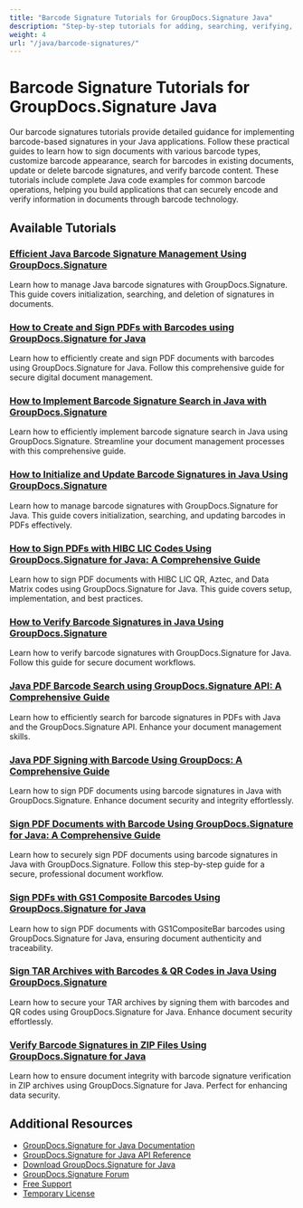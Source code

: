 ```yaml
---
title: "Barcode Signature Tutorials for GroupDocs.Signature Java"
description: "Step-by-step tutorials for adding, searching, verifying, and managing barcode signatures in documents using GroupDocs.Signature for Java."
weight: 4
url: "/java/barcode-signatures/"
---
```


# Barcode Signature Tutorials for GroupDocs.Signature Java

Our barcode signatures tutorials provide detailed guidance for implementing barcode-based signatures in your Java applications. Follow these practical guides to learn how to sign documents with various barcode types, customize barcode appearance, search for barcodes in existing documents, update or delete barcode signatures, and verify barcode content. These tutorials include complete Java code examples for common barcode operations, helping you build applications that can securely encode and verify information in documents through barcode technology.

## Available Tutorials

### [Efficient Java Barcode Signature Management Using GroupDocs.Signature](./java-barcode-signature-management-groupdocs-signature/)
Learn how to manage Java barcode signatures with GroupDocs.Signature. This guide covers initialization, searching, and deletion of signatures in documents.

### [How to Create and Sign PDFs with Barcodes using GroupDocs.Signature for Java](./create-sign-pdfs-groupdocs-barcode-java/)
Learn how to efficiently create and sign PDF documents with barcodes using GroupDocs.Signature for Java. Follow this comprehensive guide for secure digital document management.

### [How to Implement Barcode Signature Search in Java with GroupDocs.Signature](./implement-barcode-signature-search-groupdocs-signature-java/)
Learn how to efficiently implement barcode signature search in Java using GroupDocs.Signature. Streamline your document management processes with this comprehensive guide.

### [How to Initialize and Update Barcode Signatures in Java Using GroupDocs.Signature](./java-groupdocs-signature-barcode-initialize-update/)
Learn how to manage barcode signatures with GroupDocs.Signature for Java. This guide covers initialization, searching, and updating barcodes in PDFs effectively.

### [How to Sign PDFs with HIBC LIC Codes Using GroupDocs.Signature for Java&#58; A Comprehensive Guide](./sign-pdfs-hibc-lic-codes-groupdocs-java/)
Learn how to sign PDF documents with HIBC LIC QR, Aztec, and Data Matrix codes using GroupDocs.Signature for Java. This guide covers setup, implementation, and best practices.

### [How to Verify Barcode Signatures in Java Using GroupDocs.Signature](./verify-barcode-signatures-groupdocs-signature-java/)
Learn how to verify barcode signatures with GroupDocs.Signature for Java. Follow this guide for secure document workflows.

### [Java PDF Barcode Search using GroupDocs.Signature API&#58; A Comprehensive Guide](./java-pdf-barcode-search-groupdocs-signature-api/)
Learn how to efficiently search for barcode signatures in PDFs with Java and the GroupDocs.Signature API. Enhance your document management skills.

### [Java PDF Signing with Barcode Using GroupDocs&#58; A Comprehensive Guide](./java-pdf-signing-barcode-groupdocs/)
Learn how to sign PDF documents using barcode signatures in Java with GroupDocs.Signature. Enhance document security and integrity effortlessly.

### [Sign PDF Documents with Barcode Using GroupDocs.Signature for Java&#58; A Comprehensive Guide](./sign-pdf-barcode-groupdocs-signature-java/)
Learn how to securely sign PDF documents using barcode signatures in Java with GroupDocs.Signature. Follow this step-by-step guide for a secure, professional document workflow.

### [Sign PDFs with GS1 Composite Barcodes Using GroupDocs.Signature for Java](./sign-pdf-gs1compositebar-barcode-groupdocs-signature-java/)
Learn how to sign PDF documents with GS1CompositeBar barcodes using GroupDocs.Signature for Java, ensuring document authenticity and traceability.

### [Sign TAR Archives with Barcodes & QR Codes in Java Using GroupDocs.Signature](./sign-tar-archives-barcode-qr-code-java/)
Learn how to secure your TAR archives by signing them with barcodes and QR codes using GroupDocs.Signature for Java. Enhance document security effortlessly.

### [Verify Barcode Signatures in ZIP Files Using GroupDocs.Signature for Java](./verify-barcode-signatures-zip-groupdocs-signature-java/)
Learn how to ensure document integrity with barcode signature verification in ZIP archives using GroupDocs.Signature for Java. Perfect for enhancing data security.

## Additional Resources

- [GroupDocs.Signature for Java Documentation](https://docs.groupdocs.com/signature/java/)
- [GroupDocs.Signature for Java API Reference](https://reference.groupdocs.com/signature/java/)
- [Download GroupDocs.Signature for Java](https://releases.groupdocs.com/signature/java/)
- [GroupDocs.Signature Forum](https://forum.groupdocs.com/c/signature)
- [Free Support](https://forum.groupdocs.com/)
- [Temporary License](https://purchase.groupdocs.com/temporary-license/)
